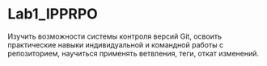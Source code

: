 # Lab1_IPPRPO
Изучить возможности системы контроля версий Git, освоить практические навыки индивидуальной и командной работы с репозиторием, научиться применять ветвления, теги, откат изменений.
